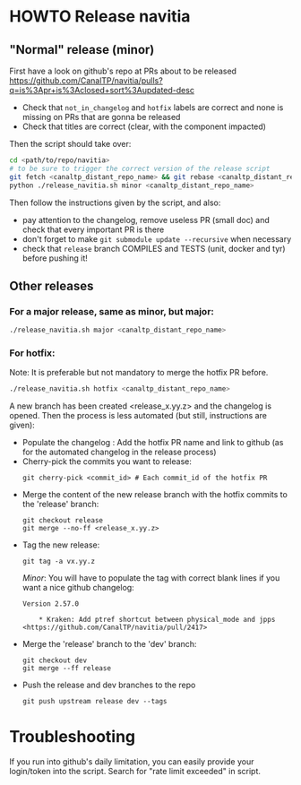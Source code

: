 # HOWTO Release navitia

## "Normal" release (minor)

First have a look on github's repo at PRs about to be released https://github.com/CanalTP/navitia/pulls?q=is%3Apr+is%3Aclosed+sort%3Aupdated-desc
* Check that `not_in_changelog` and `hotfix` labels are correct and none is missing on PRs that are gonna be released
* Check that titles are correct (clear, with the component impacted)

Then the script should take over:
```sh
cd <path/to/repo/navitia>
# to be sure to trigger the correct version of the release script
git fetch <canaltp_distant_repo_name> && git rebase <canaltp_distant_repo_name>/dev dev
python ./release_navitia.sh minor <canaltp_distant_repo_name>
```
Then follow the instructions given by the script, and also:
* pay attention to the changelog, remove useless PR (small doc) and check that every important PR is there
* don't forget to make `git submodule update --recursive` when necessary
* check that `release` branch COMPILES and TESTS (unit, docker and tyr) before pushing it!

## Other releases

### For a major release, same as minor, but major:
```sh
./release_navitia.sh major <canaltp_distant_repo_name>
```

### For hotfix:
Note: It is preferable but not mandatory to merge the hotfix PR before.
```sh
./release_navitia.sh hotfix <canaltp_distant_repo_name>
```
A new branch has been created <release_x.yy.z> and the changelog is opened.
Then the process is less automated (but still, instructions are given):
* Populate the changelog :
	Add the hotfix PR name and link to github (as for the automated changelog in the release process)
* Cherry-pick the commits you want to release:
	```
	git cherry-pick <commit_id> # Each commit_id of the hotfix PR
	```
* Merge the content of the new release branch with the hotfix commits to the 'release' branch:
	```
	git checkout release
	git merge --no-ff <release_x.yy.z>
	```
* Tag the new release:
	```
	git tag -a vx.yy.z
	```
    _Minor_: You will have to populate the tag with correct blank lines if you want a nice github changelog:
    ```
    Version 2.57.0

        * Kraken: Add ptref shortcut between physical_mode and jpps  <https://github.com/CanalTP/navitia/pull/2417>
    ```
* Merge the 'release' branch to the 'dev' branch:
	```
	git checkout dev
	git merge --ff release
	```
* Push the release and dev branches to the repo
	```
	git push upstream release dev --tags
	```

# Troubleshooting
If you run into github's daily limitation, you can easily provide your login/token into the script.
Search for "rate limit exceeded" in script.
